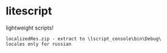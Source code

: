 # litescript

lightweight scripts!

    localizedRes.zip - extract to \lscript_console\bin\Debug\
	locales only for russian